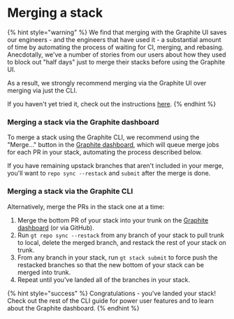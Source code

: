 # Merging a stack

{% hint style="warning" %}
We find that merging with the Graphite UI saves our engineers - and the engineers that have used it - a substantial amount of time by automating the process of waiting for CI, merging, and rebasing. Anecdotally, we've a number of stories from our users about how they used to block out "half days" just to merge their stacks before using the Graphite UI.

As a result, we strongly recommend merging via the Graphite UI over merging via just the CLI.

If you haven't yet tried it, check out the instructions [here](https://docs.graphite.dev/guides/graphite-dashboard/merging-your-pull-requests#merging-a-stack-of-prs).
{% endhint %}

### Merging a stack via the Graphite dashboard

To merge a stack using the Graphite CLI, we recommend using the "Merge..." button in the [Graphite dashboard](https://app.graphite.dev), which will queue merge jobs for each PR in your stack, automating the process described below.

If you have remaining upstack branches that aren't included in your merge, you'll want to `repo sync --restack` and `submit` after the merge is done.



### Merging a stack via the Graphite CLI

Alternatively, merge the PRs in the stack one at a time:

1. Merge the bottom PR of your stack into your trunk on the [Graphite dashboard](https://app.graphite.dev) (or via GitHub).
2. Run `gt repo sync --restack` from any branch of your stack to pull trunk to local, delete the merged branch, and restack the rest of your stack on trunk.
3. From any branch in your stack, run `gt stack submit` to force push the restacked branches so that the new bottom of your stack can be merged into trunk.
4. Repeat until you've landed all of the branches in your stack.

{% hint style="success" %}
Congratulations - you've landed your stack! Check out the rest of the CLI guide for power user features and to learn about the Graphite dashboard.
{% endhint %}

